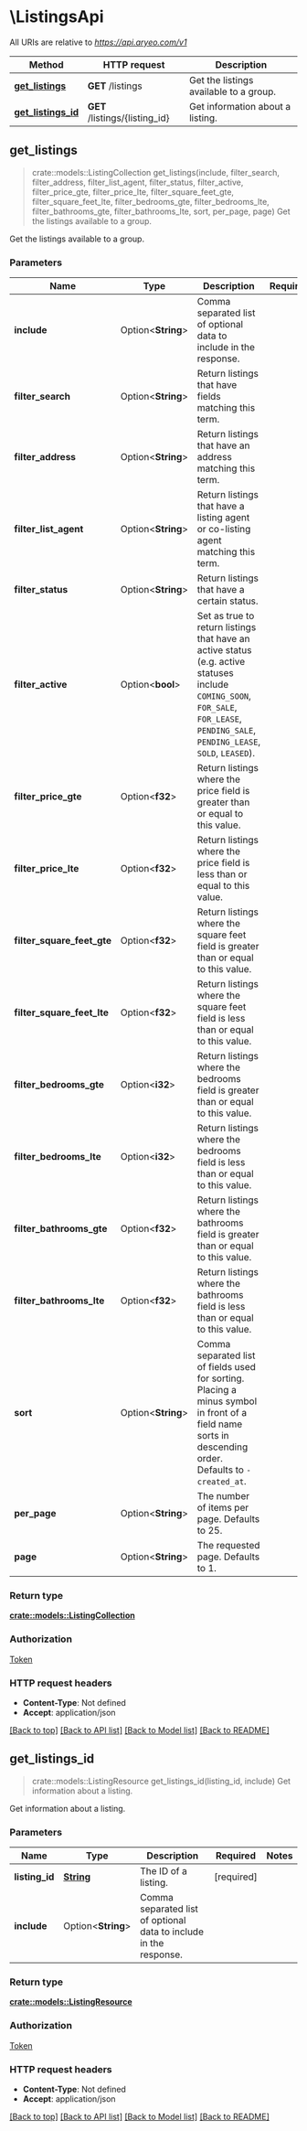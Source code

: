 # \ListingsApi

All URIs are relative to *https://api.aryeo.com/v1*

Method | HTTP request | Description
------------- | ------------- | -------------
[**get_listings**](ListingsApi.md#get_listings) | **GET** /listings | Get the listings available to a group.
[**get_listings_id**](ListingsApi.md#get_listings_id) | **GET** /listings/{listing_id} | Get information about a listing.



## get_listings

> crate::models::ListingCollection get_listings(include, filter_search, filter_address, filter_list_agent, filter_status, filter_active, filter_price_gte, filter_price_lte, filter_square_feet_gte, filter_square_feet_lte, filter_bedrooms_gte, filter_bedrooms_lte, filter_bathrooms_gte, filter_bathrooms_lte, sort, per_page, page)
Get the listings available to a group.

Get the listings available to a group.

### Parameters


Name | Type | Description  | Required | Notes
------------- | ------------- | ------------- | ------------- | -------------
**include** | Option<**String**> | Comma separated list of optional data to include in the response. |  |
**filter_search** | Option<**String**> | Return listings that have fields matching this term. |  |
**filter_address** | Option<**String**> | Return listings that have an address matching this term. |  |
**filter_list_agent** | Option<**String**> | Return listings that have a listing agent or co-listing agent matching this term. |  |
**filter_status** | Option<**String**> | Return listings that have a certain status. |  |
**filter_active** | Option<**bool**> | Set as true to return listings that have an active status (e.g. active statuses include `COMING_SOON`, `FOR_SALE`, `FOR_LEASE`, `PENDING_SALE`, `PENDING_LEASE`, `SOLD`, `LEASED`).  |  |
**filter_price_gte** | Option<**f32**> | Return listings where the price field is greater than or equal to this value. |  |
**filter_price_lte** | Option<**f32**> | Return listings where the price field is less than or equal to this value. |  |
**filter_square_feet_gte** | Option<**f32**> | Return listings where the square feet field is greater than or equal to this value. |  |
**filter_square_feet_lte** | Option<**f32**> | Return listings where the square feet field is less than or equal to this value. |  |
**filter_bedrooms_gte** | Option<**i32**> | Return listings where the bedrooms field is greater than or equal to this value. |  |
**filter_bedrooms_lte** | Option<**i32**> | Return listings where the bedrooms field is less than or equal to this value. |  |
**filter_bathrooms_gte** | Option<**f32**> | Return listings where the bathrooms field is greater than or equal to this value. |  |
**filter_bathrooms_lte** | Option<**f32**> | Return listings where the bathrooms field is less than or equal to this value. |  |
**sort** | Option<**String**> | Comma separated list of fields used for sorting. Placing a minus symbol in front of a field name sorts in descending order. Defaults to `-created_at`. |  |
**per_page** | Option<**String**> | The number of items per page. Defaults to 25. |  |
**page** | Option<**String**> | The requested page. Defaults to 1. |  |

### Return type

[**crate::models::ListingCollection**](ListingCollection.md)

### Authorization

[Token](../README.md#Token)

### HTTP request headers

- **Content-Type**: Not defined
- **Accept**: application/json

[[Back to top]](#) [[Back to API list]](../README.md#documentation-for-api-endpoints) [[Back to Model list]](../README.md#documentation-for-models) [[Back to README]](../README.md)


## get_listings_id

> crate::models::ListingResource get_listings_id(listing_id, include)
Get information about a listing.

Get information about a listing.

### Parameters


Name | Type | Description  | Required | Notes
------------- | ------------- | ------------- | ------------- | -------------
**listing_id** | [**String**](.md) | The ID of a listing. | [required] |
**include** | Option<**String**> | Comma separated list of optional data to include in the response. |  |

### Return type

[**crate::models::ListingResource**](ListingResource.md)

### Authorization

[Token](../README.md#Token)

### HTTP request headers

- **Content-Type**: Not defined
- **Accept**: application/json

[[Back to top]](#) [[Back to API list]](../README.md#documentation-for-api-endpoints) [[Back to Model list]](../README.md#documentation-for-models) [[Back to README]](../README.md)

